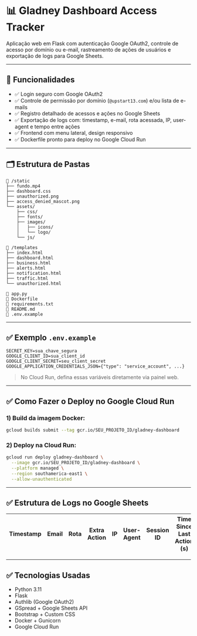
# 📊 Gladney Dashboard Access Tracker

Aplicação web em Flask com autenticação Google OAuth2, controle de acesso por domínio ou e-mail, rastreamento de ações de usuários e exportação de logs para Google Sheets.

---

## 🚀 Funcionalidades

- ✅ Login seguro com Google OAuth2  
- ✅ Controle de permissão por domínio (`@upstart13.com`) e/ou lista de e-mails  
- ✅ Registro detalhado de acessos e ações no Google Sheets  
- ✅ Exportação de logs com: timestamp, e-mail, rota acessada, IP, user-agent e tempo entre ações  
- ✅ Frontend com menu lateral, design responsivo  
- ✅ Dockerfile pronto para deploy no Google Cloud Run  

---

## 🗂️ Estrutura de Pastas

```
📁 /static
├── fundo.mp4
├── dashboard.css
├── unauthorized.png
├── access_denied_mascot.png
└── assets/
    ├── css/
    ├── fonts/
    ├── images/
    │   ├── icons/
    │   └── logo/
    └── js/

📁 /templates
├── index.html
├── dashboard.html
├── business.html
├── alerts.html
├── notification.html
├── traffic.html
└── unauthorized.html

📄 app.py
📄 Dockerfile
📄 requirements.txt
📄 README.md
📄 .env.example
```

---

## ✅ Exemplo `.env.example`

```
SECRET_KEY=sua_chave_segura
GOOGLE_CLIENT_ID=sua_client_id
GOOGLE_CLIENT_SECRET=seu_client_secret
GOOGLE_APPLICATION_CREDENTIALS_JSON={"type": "service_account", ...}
```
> No Cloud Run, defina essas variáveis diretamente via painel web.

---

## ✅ Como Fazer o Deploy no Google Cloud Run

### 1) Build da imagem Docker:

```bash
gcloud builds submit --tag gcr.io/SEU_PROJETO_ID/gladney-dashboard
```

### 2) Deploy na Cloud Run:

```bash
gcloud run deploy gladney-dashboard \
  --image gcr.io/SEU_PROJETO_ID/gladney-dashboard \
  --platform managed \
  --region southamerica-east1 \
  --allow-unauthenticated
```

---

## ✅ Estrutura de Logs no Google Sheets

| Timestamp | Email | Rota | Extra Action | IP | User-Agent | Session ID | Time Since Last Action (s) |
|---|---|---|---|---|---|---|---|

---

## ✅ Tecnologias Usadas

- Python 3.11
- Flask
- Authlib (Google OAuth2)
- GSpread + Google Sheets API
- Bootstrap + Custom CSS
- Docker + Gunicorn
- Google Cloud Run
